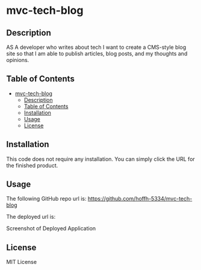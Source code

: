 # mvc-tech-blog

## Description

AS A developer who writes about tech I want to create a CMS-style blog site so that I am able to publish articles, blog posts, and my thoughts and opinions. 


## Table of Contents

- [mvc-tech-blog](#mvc-tech-blog)
  - [Description](#description)
  - [Table of Contents](#table-of-contents)
  - [Installation](#installation)
  - [Usage](#usage)
  - [License](#license)

## Installation

This code does not require any installation. You can simply click the URL for the finished product.

## Usage

The following GitHub repo url is:
https://github.com/hoffh-5334/mvc-tech-blog

The deployed url is:


Screenshot of Deployed Application

## License

MIT License